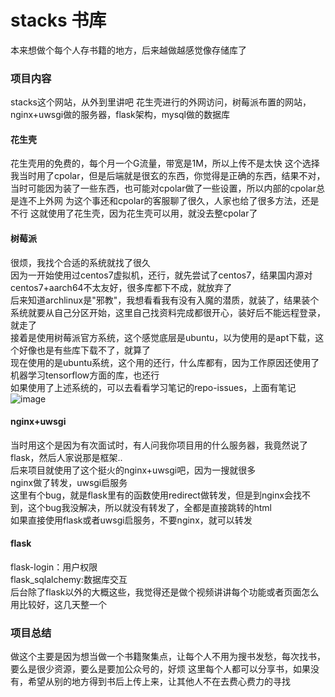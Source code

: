 # stacks 书库
本来想做个每个人存书籍的地方，后来越做越感觉像存储库了

### 项目内容
stacks这个网站，从外到里讲吧
花生壳进行的外网访问，树莓派布置的网站，nginx+uwsgi做的服务器，flask架构，mysql做的数据库

#### 花生壳
花生壳用的免费的，每个月一个G流量，带宽是1M，所以上传不是太快
这个选择我当时用了cpolar，但是后端就是很玄的东西，你觉得是正确的东西，结果不对，当时可能因为装了一些东西，也可能对cpolar做了一些设置，所以内部的cpolar总是连不上外网
为这个事还和cpolar的客服聊了很久，人家也给了很多方法，还是不行
这就使用了花生壳，因为花生壳可以用，就没去整cpolar了

#### 树莓派
很烦，我找个合适的系统就找了很久  
因为一开始使用过centos7虚拟机，还行，就先尝试了centos7，结果国内源对centos7+aarch64不太友好，很多库都下不成，就放弃了  
后来知道archlinux是"邪教"，我想看看我有没有入魔的潜质，就装了，结果装个系统就要从自己分区开始，这里自己找资料完成都很开心，装好后不能远程登录，就走了  
接着是使用树莓派官方系统，这个感觉底层是ubuntu，以为使用的是apt下载，这个好像也是有些库下载不了，就算了  
现在使用的是ubuntu系统，这个用的还行，什么库都有，因为工作原因还使用了机器学习tensorflow方面的库，也还行  
如果使用了上述系统的，可以去看看学习笔记的repo-issues，上面有笔记  
![image](https://github.com/keyfall/stacks/assets/21198605/9b4ccc3b-d033-44e7-8fb3-32e4bcf8e2c9)  


#### nginx+uwsgi
当时用这个是因为有次面试时，有人问我你项目用的什么服务器，我竟然说了flask，然后人家说那是框架..  
后来项目就使用了这个挺火的nginx+uwsgi吧，因为一搜就很多  
nginx做了转发，uwsgi启服务  
这里有个bug，就是flask里有的函数使用redirect做转发，但是到nginx会找不到，这个bug我没解决，所以就没有转发了，全都是直接跳转的html  
如果直接使用flask或者uwsgi启服务，不要nginx，就可以转发  


#### flask
flask-login：用户权限  
flask_sqlalchemy:数据库交互  
后台除了flask以外的大概这些，我觉得还是做个视频讲讲每个功能或者页面怎么用比较好，这几天整一个  

### 项目总结
做这个主要是因为想当做一个书籍聚集点，让每个人不用为搜书发愁，每次找书，要么是很少资源，要么是要加公众号的，好烦
这里每个人都可以分享书，如果没有，希望从别的地方得到书后上传上来，让其他人不在去费心费力的寻找
